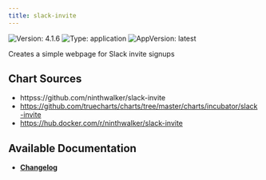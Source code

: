 ```yaml
---
title: slack-invite
---
```


![Version: 4.1.6](https://img.shields.io/badge/Version-4.1.6-informational?style=flat-square) ![Type: application](https://img.shields.io/badge/Type-application-informational?style=flat-square) ![AppVersion: latest](https://img.shields.io/badge/AppVersion-latest-informational?style=flat-square)

Creates a simple webpage for Slack invite signups

## Chart Sources

- httpss://github.com/ninthwalker/slack-invite
- https://github.com/truecharts/charts/tree/master/charts/incubator/slack-invite
- https://hub.docker.com/r/ninthwalker/slack-invite

## Available Documentation

- [**Changelog**](./CHANGELOG.md)
